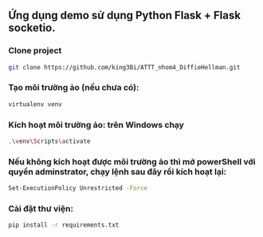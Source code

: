 ## Ứng dụng demo sử dụng Python Flask + Flask socketio.

### Clone project
```bash
git clone https://github.com/king3Bi/ATTT_nhom4_DiffieHellman.git
```

### Tạo môi trường ảo (nếu chưa có): 
```bash
virtualenv venv
```

### Kích hoạt môi trường ảo: trên Windows chạy 
```bash
.\venv\Scripts\activate
```

### Nếu không kích hoạt được môi trường ảo thì mở powerShell với quyền adminstrator, chạy lệnh sau đây rồi kích hoạt lại:
```bash
Set-ExecutionPolicy Unrestricted -Force
```

### Cài đặt thư viện: 
```bash
pip install -r requirements.txt
```

